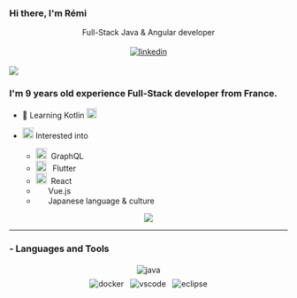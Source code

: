 ### Hi there, I'm Rémi

<p align="center">
   Full-Stack Java & Angular developer
</p>
<p align="center">
  <a href="https://www.linkedin.com/in/r%C3%A9mi-bleuse-676a68b7/" target="_blank">
    <img src="https://raw.githubusercontent.com/rbleuse/rbleuse/master/svg/social/linkedin.svg" alt="linkedin" style="vertical-align:top; margin:4px">
  </a>
</p>

![](https://visitor-badge.glitch.me/badge?page_id=rbleuse.rbleuse)
<br />

<p align="center">
  <h3> I'm 9 years old experience Full-Stack developer from France.</h3>
</p>

 - 🌱 Learning Kotlin <img height="18" src="https://upload.wikimedia.org/wikipedia/commons/7/74/Kotlin-logo.svg">

 - <img height="20" src="https://raw.githubusercontent.com/rbleuse/rbleuse/master/svg/interest.svg"> Interested into
   - <img height="20" src="https://upload.wikimedia.org/wikipedia/commons/thumb/1/17/GraphQL_Logo.svg/1024px-GraphQL_Logo.svg.png">&nbsp;&nbsp;GraphQL
   - <img height="19" src="https://cdn.worldvectorlogo.com/logos/flutter-logo.svg">&nbsp;&nbsp;&nbsp;Flutter
   - <img height="20" src="https://cdn.worldvectorlogo.com/logos/react-2.svg">&nbsp;&nbsp;React
   - <img height="15" src="https://upload.wikimedia.org/wikipedia/commons/thumb/9/95/Vue.js_Logo_2.svg/langfr-1920px-Vue.js_Logo_2.svg.png">&nbsp;&nbsp;Vue.js
   - <img height="15" src="https://raw.githubusercontent.com/rbleuse/rbleuse/master/svg/japan_flag.svg">&nbsp;&nbsp;Japanese language & culture

<p align="center" >
  <a href="https://github.com/anuraghazra/github-readme-stats"> 
    <img  src="https://github-readme-stats.vercel.app/api?username=rbleuse&&show_icons=true&theme=radical"/>
  </a>
</p>

*************

### - Languages and Tools

<p align="center">
  <!-- For more icons please follow  https://github.com/MikeCodesDotNET/ColoredBadges -->
  <img src="https://raw.githubusercontent.com/rbleuse/rbleuse/master/svg/dev/languages/java.svg" alt="java" style="vertical-align:top; margin:4px">
  <br />
  <img src="https://raw.githubusercontent.com/rbleuse/rbleuse/master/svg/dev/tools/docker.svg" alt="docker" style="vertical-align:top; margin:4px">
  <img src="https://raw.githubusercontent.com/rbleuse/rbleuse/master/svg/dev/tools/visualstudio_code.svg" alt="vscode" style="vertical-align:top; margin:4px">
  <img src="https://raw.githubusercontent.com/rbleuse/rbleuse/master/svg/dev/tools/eclipse.svg" alt="eclipse" style="vertical-align:top; margin:4px">
</p>
